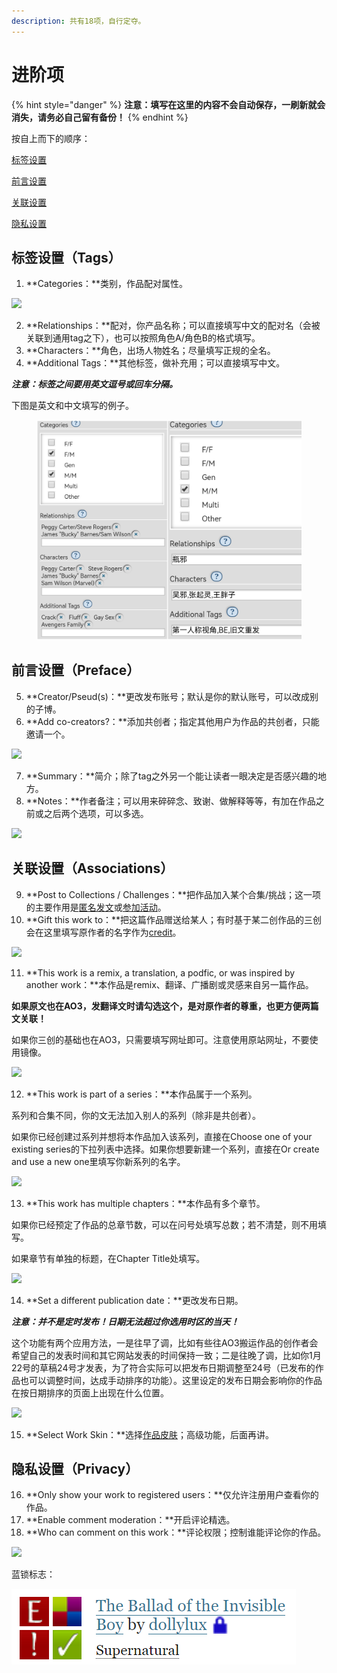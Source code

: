 ```yaml
---
description: 共有18项，自行定夺。
---
```


# 进阶项

{% hint style="danger" %}
**注意：填写在这里的内容不会自动保存，一刷新就会消失，请务必自己留有备份！**
{% endhint %}

按自上而下的顺序：

[标签设置](jin-jie-xiang.md#biao-qian-she-zhi-tags)

[前言设置](jin-jie-xiang.md#qian-yan-she-zhi-preface)

[关联设置](jin-jie-xiang.md#guan-lian-she-zhi-associations)

[隐私设置](jin-jie-xiang.md#yin-si-she-zhi-privacy)

## 标签设置（Tags）

1. **Categories：**类别，作品配对属性。

![](../../.gitbook/assets/MTXX\_MH20230313\_205820590.jpg)

2. **Relationships：**配对，你产品名称；可以直接填写中文的配对名（会被关联到通用tag之下），也可以按照角色A/角色B的格式填写。
3. **Characters：**角色，出场人物姓名；尽量填写正规的全名。
4. **Additional Tags：**其他标签，做补充用；可以直接填写中文。

_**注意：标签之间要用英文逗号或回车分隔。**_

下图是英文和中文填写的例子。

<figure><img src="../../.gitbook/assets/Collage_20230313_210406_edit_949523589086884.jpg" alt=""><figcaption></figcaption></figure>

## 前言设置（Preface）

5. **Creator/Pseud(s)：**更改发布账号；默认是你的默认账号，可以改成别的子博。
6. **Add co-creators?：**添加共创者；指定其他用户为作品的共创者，只能邀请一个。

![](../../.gitbook/assets/MTXX\_MH20230313\_210854862.jpg)

7. **Summary：**简介；除了tag之外另一个能让读者一眼决定是否感兴趣的地方。
8. **Notes：**作者备注；可以用来碎碎念、致谢、做解释等等，有加在作品之前或之后两个选项，可以多选。

![](../../.gitbook/assets/MTXX\_MH20230313\_211316895.jpg)

## 关联设置（Associations）

9. **Post to Collections / Challenges：**把作品加入某个合集/挑战；这一项的主要作用是[匿名发文](ni-ming-fa-wen.md)或[参加活动](../he-ji-yu-tiao-zhan-sai.md)。
10. **Gift this work to：**把这篇作品赠送给某人；有时基于某二创作品的三创会在这里填写原作者的名字作为[credit](../../ao3-da-zi-dian.md#credit-yuan-zuo-zhe-shi)。

![](../../.gitbook/assets/MTXX\_MH20230313\_211608667.jpg)

11. **This work is a remix, a translation, a podfic, or was inspired by another work：**本作品是remix、翻译、广播剧或灵感来自另一篇作品。

**如果原文也在AO3，发翻译文时请勾选这个，是对原作者的尊重，也更方便两篇文关联！**

如果你三创的基础也在AO3，只需要填写网址即可。注意使用原站网址，不要使用镜像。

****![](../../.gitbook/assets/MTXX\_MH20230313\_212128178.jpg)****

12. **This work is part of a series：**本作品属于一个系列。

系列和合集不同，你的文无法加入别人的系列（除非是共创者）。

如果你已经创建过系列并想将本作品加入该系列，直接在Choose one of your existing series的下拉列表中选择。如果你想要新建一个系列，直接在Or create and use a new one里填写你新系列的名字。

![](../../.gitbook/assets/MTXX\_MH20230313\_212408283.jpg)

13. **This work has multiple chapters：**本作品有多个章节。

如果你已经预定了作品的总章节数，可以在问号处填写总数；若不清楚，则不用填写。

如果章节有单独的标题，在Chapter Title处填写。

![](../../.gitbook/assets/MTXX\_MH20230313\_212646015.jpg)

14. **Set a different publication date：**更改发布日期。

_**注意：并不是定时发布！日期无法超过你选用时区的当天！**_

这个功能有两个应用方法，一是往早了调，比如有些往AO3搬运作品的创作者会希望自己的发表时间和其它网站发表的时间保持一致；二是往晚了调，比如你1月22号的草稿24号才发表，为了符合实际可以把发布日期调整至24号（已发布的作品也可以调整时间，达成手动排序的功能）。这里设定的发布日期会影响你的作品在按日期排序的页面上出现在什么位置。

![](../../.gitbook/assets/MTXX\_MH20230313\_213620845.jpg)

15. **Select Work Skin：**选择[作品皮肤](../zuo-pin-pi-fu-work-skin.md)；高级功能，后面再讲。

## 隐私设置（Privacy）

16. **Only show your work to registered users：**仅允许注册用户查看你的作品。
17. **Enable comment moderation：**开启评论精选。
18. **Who can comment on this work：**评论权限；控制谁能评论你的作品。

![](../../.gitbook/assets/MTXX\_MH20230313\_214057568.jpg)

蓝锁标志：

![](<../../.gitbook/assets/image (35).png>)
